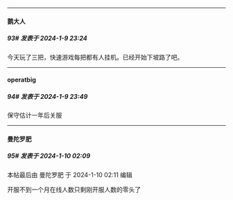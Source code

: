 
*****

####  鹅大人  
##### 93#       发表于 2024-1-9 23:24

今天玩了三把，快速游戏每把都有人挂机。已经开始下坡路了吧。


*****

####  operatbig  
##### 94#       发表于 2024-1-9 23:49

保守估计一年后关服


*****

####  曼陀罗肥  
##### 95#       发表于 2024-1-10 02:09

 本帖最后由 曼陀罗肥 于 2024-1-10 02:11 编辑 

开服不到一个月在线人数只剩刚开服人数的零头了

